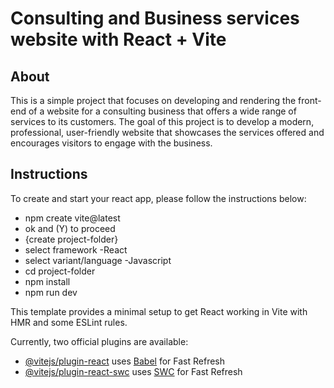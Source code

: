 # Consulting and Business services website with React + Vite

## About
This is a simple project that focuses on developing and rendering the front-end of a website for a consulting business that offers a wide range of services to its customers. The goal of this project is to develop a modern, professional, user-friendly website that showcases the services offered and encourages visitors to engage with the business.



## Instructions
To create and start your react app, please follow the instructions below:
- npm create vite@latest
- ok and (Y) to proceed
- {create project-folder}
- select framework
	-React
- select variant/language
	-Javascript
- cd project-folder
- npm install
- npm run dev


This template provides a minimal setup to get React working in Vite with HMR and some ESLint rules.

Currently, two official plugins are available:

- [@vitejs/plugin-react](https://github.com/vitejs/vite-plugin-react/blob/main/packages/plugin-react/README.md) uses [Babel](https://babeljs.io/) for Fast Refresh
- [@vitejs/plugin-react-swc](https://github.com/vitejs/vite-plugin-react-swc) uses [SWC](https://swc.rs/) for Fast Refresh
